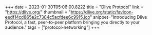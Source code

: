+++
date = 2023-01-30T05:06:00.822Z
title = "Dlive Protocol"
link = "https://dlive.org/"
thumbnail = "https://dlive.org/static/favicon-eedf14cd865a2c7384c5acfdee6c9915.ico"
snippet="Introducing Dlive Protocol, a fast, peer-to-peer platform bringing you directly to your audience."
tags = ["protocol-networking"]
+++
 
